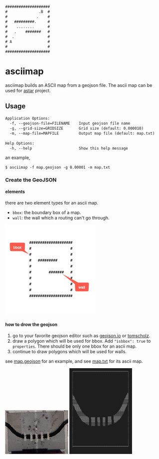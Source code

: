 ```
####################
#              .B  #
#             .    #
#   #########.     #
#    ........      #
#   .    #######   #
#  .               #
# A                #
#                  #
####################
```
# asciimap
asciimap builds an ASCII map from a geojson file. The ascii map can be used for [astar](https://github.com/shanghuiyang/astar) project.

## Usage
```
Application Options:
  -f, --geojson-file=FILENAME    Input geojson file name
  -g, --grid-size=GRIDSIZE       Grid size (default: 0.000010)
  -m, --map-file=MAPFILE         Output map file (default: map.txt)

Help Options:
  -h, --help                     Show this help message
```
an example,
```shell
$ asciimap -f map.geojson -g 0.00001 -m map.txt
```

### Create the GeoJSON
#### elements
there are two element types for an ascii map.
* `bbox`: the boundary box of a map.
* `wall`: the wall which a routing can't go through.

![](img/map.png)

#### how to drow the geojson
1. go to your favorite geojson editor such as [geojson.io](http://geojson.io/#map=2/20.0/0.0) or [tomscholz](https://tomscholz.github.io/geojson-editor).
2. draw a polygon which will be used for bbox. Add `"isbbox": true` to `properties`. There should be only one bbox for an ascii map.
4. continue to draw polygons which will be used for walls.

see [map.geojson](/map.geojson) for an example, and see [map.txt](/map.txt) for its ascii map.

<img src="img/draw.png" width=40% height=40% />
<img src="img/asciimap.png" width=40% height=40% />
